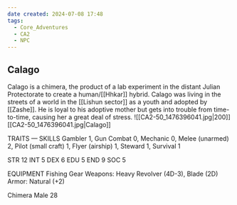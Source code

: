 ```yaml
---
date created: 2024-07-08 17:48
tags:
  - Core_Adventures
  - CA2
  - NPC
---
```


## Calago

Calago is a chimera, the product of a lab experiment in the distant Julian Protectorate to create a human/[[Hhkar]] hybrid. Calago was living in the streets of a world in the [[Lishun sector]] as a youth and adopted by [[Zashe]]. He is loyal to his adoptive mother but gets into trouble from time-to-time, causing her a great deal of stress.
![[CA2-50_1476396041.jpg|200]]
[[CA2-50_1476396041.jpg|Calago]]

TRAITS — SKILLS
Gambler 1, Gun Combat 0, Mechanic 0, Melee (unarmed) 2, Pilot (small craft) 1, Flyer (airship) 1, Steward 1, Survival 1

STR 12 INT 5
DEX 6 EDU 5
END 9 SOC 5

EQUIPMENT Fishing Gear
Weapons: Heavy Revolver (4D-3), Blade (2D)
Armor: Natural (+2)

Chimera Male 28
